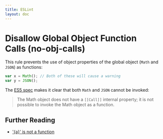 ```yaml
---
title: ESLint
layout: doc
---
```

<!-- Note: No pull requests accepted for this file. See README.md in the root directory for details. -->
# Disallow Global Object Function Calls (no-obj-calls)

This rule prevents the use of object properties of the global object (`Math` and `JSON`) as functions:

```javascript
var x = Math(); // Both of these will cause a warning
var y = JSON();
```

The [ES5 spec](http://es5.github.io/#x15.8) makes it clear that both `Math` and `JSON` cannot be invoked:

> The Math object does not have a `[[Call]]` internal property; it is not possible to invoke the Math object as a function.

## Further Reading

* ['{a}' is not a function](http://jslinterrors.com/a-is-not-a-function/)
